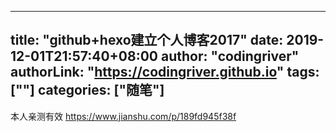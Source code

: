 ﻿
---
title: "github+hexo建立个人博客2017"
date: 2019-12-01T21:57:40+08:00
author: "codingriver"
authorLink: "https://codingriver.github.io"
tags: [""]
categories: ["随笔"]
---

<!--more-->


本人亲测有效
https://www.jianshu.com/p/189fd945f38f
